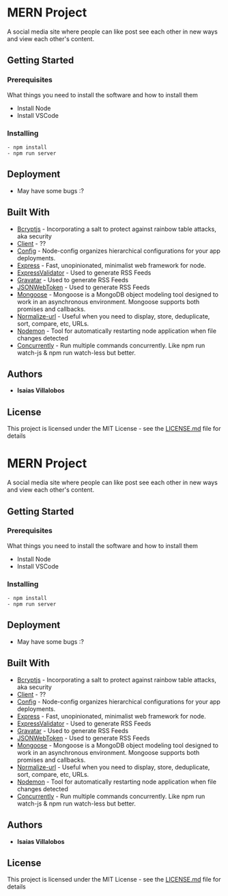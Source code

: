 # MERN Project

A social media site where people can like post
see each other in new ways and view each other's 
content.
## Getting Started



### Prerequisites

What things you need to install the software and how to install them

- Install Node 
- Install VSCode

### Installing


```
- npm install
- npm run server 
```

## Deployment

- May have some bugs :?

## Built With

* [Bcryptjs](github.com/dcodeIO/bcrypt.js) - Incorporating a salt to protect against rainbow table attacks, aka security
* [Client](github.com/ContinuumBridge/client) - ??
* [Config](github.com/lorenwest/node-config) - Node-config organizes hierarchical configurations for your app deployments.
* [Express](github.com/expressjs/express) - Fast, unopinionated, minimalist web framework for node.
* [ExpressValidator](github.com/express-validator/express-validator) - Used to generate RSS Feeds
* [Gravatar](github.com/emerleite/node-gravatar) - Used to generate RSS Feeds
* [JSONWebToken](github.com/auth0/node-jsonwebtoken) - Used to generate RSS Feeds
* [Mongoose](https://rometools.github.io/rome/) - Mongoose is a MongoDB object modeling tool designed to work in an asynchronous environment. Mongoose supports both promises and callbacks.
* [Normalize-url](github.com/sindresorhus/normalize-url) - Useful when you need to display, store, deduplicate, sort, compare, etc, URLs.
* [Nodemon](github.com/remy/nodemon) - Tool for automatically restarting node application when file changes detected
* [Concurrently](github.com/kimmobrunfeldt/concurrently) - Run multiple commands concurrently. Like npm run watch-js & npm run watch-less but better.


## Authors

* **Isaias Villalobos** 

## License

This project is licensed under the MIT License - see the [LICENSE.md](LICENSE.md) file for details
# MERN Project

A social media site where people can like post
see each other in new ways and view each other's 
content.
## Getting Started



### Prerequisites

What things you need to install the software and how to install them

- Install Node 
- Install VSCode

### Installing


```
- npm install
- npm run server 
```

## Deployment

- May have some bugs :?

## Built With

* [Bcryptjs](github.com/dcodeIO/bcrypt.js) - Incorporating a salt to protect against rainbow table attacks, aka security
* [Client](github.com/ContinuumBridge/client) - ??
* [Config](github.com/lorenwest/node-config) - Node-config organizes hierarchical configurations for your app deployments.
* [Express](github.com/expressjs/express) - Fast, unopinionated, minimalist web framework for node.
* [ExpressValidator](github.com/express-validator/express-validator) - Used to generate RSS Feeds
* [Gravatar](github.com/emerleite/node-gravatar) - Used to generate RSS Feeds
* [JSONWebToken](github.com/auth0/node-jsonwebtoken) - Used to generate RSS Feeds
* [Mongoose](https://rometools.github.io/rome/) - Mongoose is a MongoDB object modeling tool designed to work in an asynchronous environment. Mongoose supports both promises and callbacks.
* [Normalize-url](github.com/sindresorhus/normalize-url) - Useful when you need to display, store, deduplicate, sort, compare, etc, URLs.
* [Nodemon](github.com/remy/nodemon) - Tool for automatically restarting node application when file changes detected
* [Concurrently](github.com/kimmobrunfeldt/concurrently) - Run multiple commands concurrently. Like npm run watch-js & npm run watch-less but better.


## Authors

* **Isaias Villalobos** 

## License

This project is licensed under the MIT License - see the [LICENSE.md](LICENSE.md) file for details
